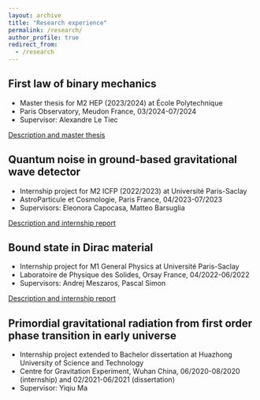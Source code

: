 ```yaml
---
layout: archive
title: "Research experience"
permalink: /research/
author_profile: true
redirect_from:
  - /research
---
```


## First law of binary mechanics
- Master thesis for M2 HEP (2023/2024) at École Polytechnique
- Paris Observatory, Meudon France, 03/2024-07/2024
- Supervisor: Alexandre Le Tiec

[Description and master thesis](/research/FirstLaw/)

## Quantum noise in ground-based gravitational wave detector
- Internship project for M2 ICFP (2022/2023) at Université Paris-Saclay
- AstroParticule et Cosmologie, Paris France, 04/2023-07/2023
- Supervisors: Eleonora Capocasa, Matteo Barsuglia

[Description and internship report](/research/QuantumNoise/)

## Bound state in Dirac material
- Internship project for M1 General Physics at Université Paris-Saclay
- Laboratoire de Physique des Solides, Orsay France, 04/2022-06/2022
- Supervisors: Andrej Meszaros, Pascal Simon

[Description and internship report](/research/BoundState/)

## Primordial gravitational radiation from first order phase transition in early universe
- Internship project extended to Bachelor dissertation at Huazhong University of Science and Technology
- Centre for Gravitation Experiment, Wuhan China, 06/2020-08/2020 (internship) and 02/2021-06/2021 (dissertation)
- Supervisor: Yiqiu Ma



